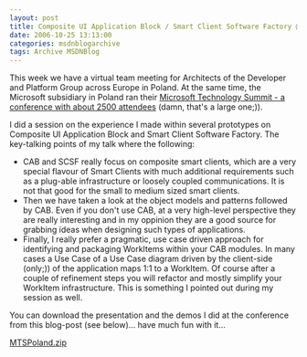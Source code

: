 ```yaml
---
layout: post
title: Composite UI Application Block / Smart Client Software Factory @ Microsoft Technology Summit in Poland
date: 2006-10-25 13:13:00
categories: msdnblogarchive
tags: Archive MSDNBlog
---
```


This week we have a virtual team meeting for Architects of the Developer and Platform Group across Europe in Poland. At the same time, the Microsoft subsidiary in Poland ran their [Microsoft Technology Summit - a conference with about 2500 attendees](http://www.konferencjamts.pl/index.asp?p=prezenterzy&s=info) (damn, that's a large one;)).


I did a session on the experience I made within several prototypes on Composite UI Application Block and Smart Client Software Factory. The key-talking points of my talk where the following:


* CAB and SCSF really focus on composite smart clients, which are a very special flavour of Smart Clients with much additional requirements such as a plug-able infrastructure or loosely coupled communications. It is not that good for the small to medium sized smart clients.
* Then we have taken a look at the object models and patterns followed by CAB. Even if you don't use CAB, at a very high-level perspective they are really interesting and in my oppinion they are a good source for grabbing ideas when designing such types of applications.
* Finally, I really prefer a pragmatic, use case driven approach for identifying and packaging WorkItems within your CAB modules. In many cases a Use Case of a Use Case diagram driven by the client-side (only;)) of the application maps 1:1 to a WorkItem. Of course after a couple of refinement steps you will refactor and mostly simplify your WorkItem infrastructure. This is something I pointed out during my session as well.


You can download the presentation and the demos I did at the conference from this blog-post (see below)... have much fun with it...


[MTSPoland.zip](https://github.com/mszcool/oldmsdnblogarchive/blob/master/media/MSDNBlogsFS/prod.evol.blogs.msdn.com/CommunityServer.Components.PostAttachments/00/00/87/35/56/MTSPoland.zip?raw=true)


